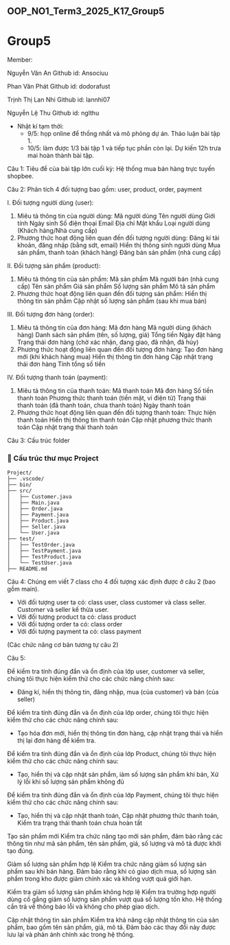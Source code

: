 ## OOP_NO1_Term3_2025_K17_Group5

# Group5

Member:

Nguyễn Văn An
Github id: Ansociuu

Phan Văn Phát
Github id: dodorafust

Trịnh Thị Lan Nhi
Github id: lannhi07

Nguyễn Lệ Thu
Github id: nglthu


- Nhật kí tạm thời: 
  + 9/5: họp online để thống nhất và mô phỏng dự án. Thảo luận bài tập 1.
  + 10/5: làm được 1/3 bài tập 1 và tiếp tục phần còn lại. Dự kiến 12h trưa mai hoàn thành bài tập.

Câu 1: Tiêu đề của bài tập lớn cuối kỳ: Hệ thống mua bán hàng trực tuyến shopbee.

Câu 2: Phân tích 4 đối tượng bao gồm: user, product, order, payment

I. Đối tượng người dùng (user):
1. Miêu tả thông tin của người dùng:
Mã người dùng
Tên người dùng
Giới tính
Ngày sinh
Số điện thoại
Email
Địa chỉ
Mật khẩu
Loại người dùng (Khách hàng/Nhà cung cấp)
2. Phương thức hoạt động liên quan đến đối tượng người dùng:
Đăng kí tài khoản, đăng nhập (bằng sdt, email)
Hiển thị thông sinh người dùng
Mua sản phẩm, thanh toán (khách hàng)
Đăng bán sản phẩm (nhà cung cấp)

II. Đối tượng sản phẩm (product):
1. Miêu tả thông tin của sản phẩm:
Mã sản phẩm
Mã người bán (nhà cung cấp)
Tên sản phẩm
Giá sản phẩm
Số lượng sản phẩm
Mô tả sản phẩm
2. Phương thức hoạt động liên quan đến đối tượng sản phẩm:
Hiển thị thông tin sản phẩm
Cập nhật số lượng sản phẩm (sau khi mua bán)

III. Đối tượng đơn hàng (order):
1. Miêu tả thông tin của đơn hàng:
Mã đơn hàng
Mã người dùng (khách hàng)
Danh sách sản phẩm (tên, số lượng, giá)
Tổng tiền
Ngày đặt hàng
Trạng thái đơn hàng (chờ xác nhận, đang giao, đã nhận, đã hủy)
2. Phương thức hoạt động liên quan đến đối tượng đơn hàng:
Tạo đơn hàng mới (khi khách hàng mua)
Hiển thị thông tin đơn hàng
Cập nhật trạng thái đơn hàng
Tính tổng số tiền

IV. Đối tượng thanh toán (payment):
1. Miêu tả thông tin của thanh toán:
Mã thanh toán
Mã đơn hàng
Số tiền thanh toán
Phương thức thanh toán (tiền mặt, ví điện tử)
Trạng thái thanh toán (đã thanh toán, chưa thanh toán)
Ngày thanh toán
2. Phương thức hoạt động liên quan đến đối tượng thanh toán:
Thực hiện thanh toán
Hiển thị thông tin thanh toán
Cập nhật phương thức thanh toán
Cập nhật trạng thái thanh toán

Câu 3: Cấu trúc folder

### 📁 Cấu trúc thư mục Project

```plaintext
Project/
├── .vscode/
├── bin/
├── src/
│   ├── Customer.java
│   ├── Main.java
│   ├── Order.java
│   ├── Payment.java
│   ├── Product.java
│   ├── Seller.java
│   └── User.java
├── test/
│   ├── TestOrder.java
│   ├── TestPayment.java
│   ├── TestProduct.java
│   └── TestUser.java
├── README.md

```


Câu 4: Chúng em viết 7 class cho 4 đối tượng xác định được ở câu 2 (bao gồm main). 
- Với đối tượng user ta có: class user, class customer và class seller. Customer và seller kế thừa user. 
- Với đối tượng product ta có: class product 
- Với đối tượng order ta có: class order
- Với đối tượng payment ta có: class payment

(Các chức năng cơ bản tương tự câu 2)


Câu 5:

Để kiểm tra tính đúng đắn và ổn định của lớp user, customer và seller, chúng tôi thực hiện kiểm thử cho các chức năng chính sau:
  - Đăng kí, hiển thị thông tin, đăng nhập, mua (của customer) và bán (của seller)

Để kiểm tra tính đúng đắn và ổn định của lớp order, chúng tôi thực hiện kiểm thử cho các chức năng chính sau:
  - Tạo hóa đơn mới, hiển thị thông tin đơn hàng, cập nhật trạng thái và hiển thị lại đơn hàng để kiểm tra. 

Để kiểm tra tính đúng đắn và ổn định của lớp Product, chúng tôi thực hiện kiểm thử cho các chức năng chính sau:
  - Tạo, hiển thị và cập nhật sản phẩm, iảm số lượng sản phẩm khi bán, Xử lý lỗi khi số lượng sản phẩm không đủ
    
Để kiểm tra tính đúng đắn và ổn định của lớp Payment, chúng tôi thực hiện kiểm thử cho các chức năng chính sau:
  - Tạo, hiển thị và cập nhật thanh toán, Cập nhật phương thức thanh toán, Kiểm tra trạng thái thanh toán chưa hoàn tất


Tạo sản phẩm mới
Kiểm tra chức năng tạo mới sản phẩm, đảm bảo rằng các thông tin như mã sản phẩm, tên sản phẩm, giá, số lượng và mô tả được khởi tạo đúng.

Giảm số lượng sản phẩm hợp lệ
Kiểm tra chức năng giảm số lượng sản phẩm sau khi bán hàng. Đảm bảo rằng khi có giao dịch mua, số lượng sản phẩm trong kho được giảm chính xác và không vượt quá giới hạn.

Kiểm tra giảm số lượng sản phẩm không hợp lệ
Kiểm tra trường hợp người dùng cố gắng giảm số lượng sản phẩm vượt quá số lượng tồn kho. Hệ thống cần trả về thông báo lỗi và không cho phép giao dịch.

Cập nhật thông tin sản phẩm
Kiểm tra khả năng cập nhật thông tin của sản phẩm, bao gồm tên sản phẩm, giá, mô tả. Đảm bảo các thay đổi này được lưu lại và phản ánh chính xác trong hệ thống.
